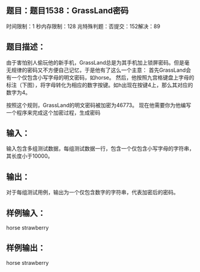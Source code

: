 题目：题目1538：GrassLand密码
-----------
时间限制：1 秒内存限制：128 兆特殊判题：否提交：152解决：89

题目描述：
-----------
由于害怕别人偷玩他的新手机，GrassLand总是为其手机加上锁屏密码。但是毫无规律的密码又不方便自己记忆，于是他有了这么一个主意：
首先GrassLand会有一个仅包含小写字母的明文密码，如horse。
然后，他按照九宫格键盘上字母的标注（下图），将字母转化为相应的数字按键。如h出现在按键4上，那么其对应的数字为4。

按照这个规则，GrassLand的明文密码被加密为46773。
现在他需要你为他编写一个程序来完成这个加密过程，生成密码

输入：
-----------
输入包含多组测试数据，每组测试数据一行，包含一个仅包含小写字母的字符串，其长度小于10000。

输出：
-----------
对于每组测试用例，输出为一个仅包含数字的字符串，代表加密后的密码。

样例输入：
-----------
horse
strawberry

样例输出：
-----------
horse
strawberry

